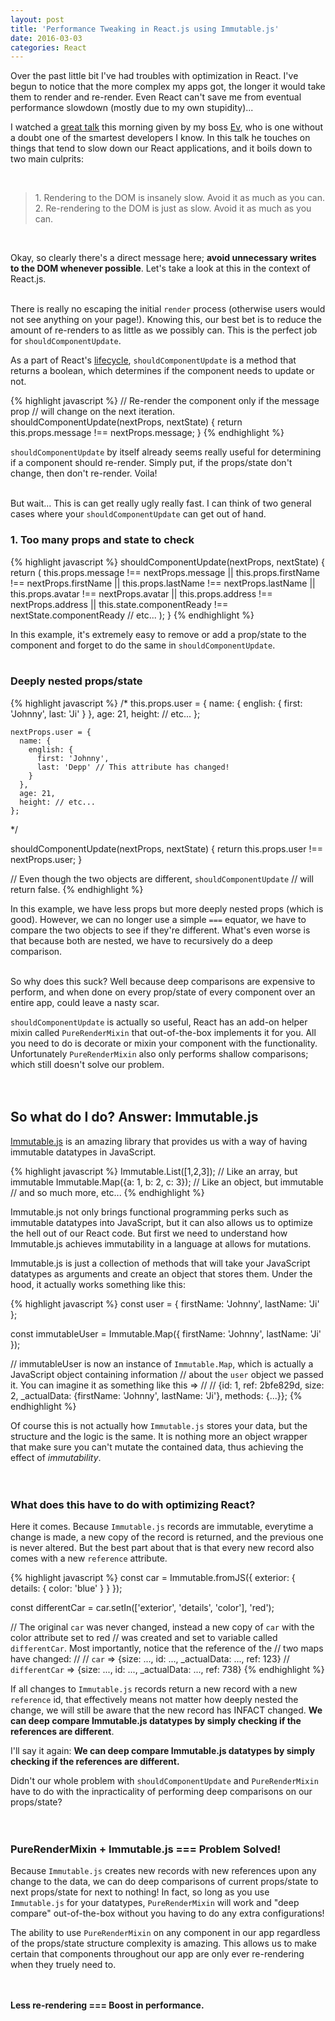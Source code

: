 ```yaml
---
layout: post
title: 'Performance Tweaking in React.js using Immutable.js'
date: 2016-03-03
categories: React
---
```


Over the past little bit I've had troubles with optimization in React. I've begun to notice that the more complex my apps got, the longer it would take them to render and re-render. Even React can't save me from eventual performance slowdown (mostly due to my own stupidity)...

I watched a [great talk][talk] this morning given by my boss [Ev][ev], who is one without a doubt one of the smartest developers I know. In this talk he touches on things that tend to slow down our React applications, and it boils down to two main culprits:

<br />
<blockquote>
  <div>1. Rendering to the DOM is insanely slow. Avoid it as much as you can. </div>
  <div>2. Re-rendering to the DOM is just as slow. Avoid it as much as you can.</div>
</blockquote>
<br />

Okay, so clearly there's a direct message here; <b>avoid unnecessary writes to the DOM whenever possible</b>. Let's take a look at this in the context of React.js.
<br /><br />

There is really no escaping the initial `render` process (otherwise users would not see anything on your page!). Knowing this, our best bet is to reduce the amount of re-renders to as little as we possibly can. This is the perfect job for `shouldComponentUpdate`.

As a part of React's [lifecycle][lifecycle], `shouldComponentUpdate` is a method that returns a boolean, which determines if the component needs to update or not.

{% highlight javascript %}
  // Re-render the component only if the message prop
  // will change on the next iteration.
  shouldComponentUpdate(nextProps, nextState) {
    return this.props.message !== nextProps.message;
  }
{% endhighlight %}

`shouldComponentUpdate` by itself already seems really useful for determining if a component should re-render. Simply put, if the props/state don't change, then don't re-render. Voila!
<br /><br />

But wait... This is can get really ugly really fast. I can think of two general cases where your `shouldComponentUpdate` can get out of hand.

<h3><b>1. Too many props and state to check</b></h3>
{% highlight javascript %}
  shouldComponentUpdate(nextProps, nextState) {
    return (
      this.props.message !== nextProps.message ||
      this.props.firstName !== nextProps.firstName ||
      this.props.lastName !== nextProps.lastName ||
      this.props.avatar !== nextProps.avatar ||
      this.props.address !== nextProps.address ||
      this.state.componentReady !== nextState.componentReady
      // etc...
    );
  }
{% endhighlight %}

In this example, it's extremely easy to remove or add a prop/state to the component and forget to do the same in `shouldComponentUpdate`.
<br /><br />

<h3><b>Deeply nested props/state</b></h3>
{% highlight javascript %}
  /*
    this.props.user = {
      name: {
        english: {
          first: 'Johnny',
          last: 'Ji'
        }
      },
      age: 21,
      height: // etc...
    };

    nextProps.user = {
      name: {
        english: {
          first: 'Johnny',
          last: 'Depp' // This attribute has changed!
        }
      },
      age: 21,
      height: // etc...
    };
   */

  shouldComponentUpdate(nextProps, nextState) {
    return this.props.user !== nextProps.user;
  }

  // Even though the two objects are different, `shouldComponentUpdate`
  // will return false.
{% endhighlight %}

In this example, we have less props but more deeply nested props (which is good). However, we can no longer use a simple `===` equator, we have to compare the two objects to see if they're different. What's even worse is that because both are nested, we have to recursively do a deep comparison.
<br /><br />

So why does this suck? Well because deep comparisons are expensive to perform, and when done on every prop/state of every component over an entire app, could leave a nasty scar.

`shouldComponentUpdate` is actually so useful, React has an add-on helper mixin called `PureRenderMixin` that out-of-the-box implements it for you. All you need to do is decorate or mixin your component with the functionality. Unfortunately `PureRenderMixin` also only performs shallow comparisons; which still doesn't solve our problem.
<br /><br /><br />

<h2>So what do I do? Answer: Immutable.js</h2>

[Immutable.js][immutable] is an amazing library that provides us with a way of having immutable datatypes in JavaScript.

{% highlight javascript %}
  Immutable.List([1,2,3]);             // Like an array, but immutable
  Immutable.Map({a: 1, b: 2, c: 3});   // Like an object, but immutable
  // and so much more, etc...
{% endhighlight %}

Immutable.js not only brings functional programming perks such as immutable datatypes into JavaScript, but it can also allows us to optimize the hell out of our React code. But first we need to understand how Immutable.js achieves immutability in a language at allows for mutations.

Immutable.js is just a collection of methods that will take your JavaScript datatypes as arguments and create an object that stores them. Under the hood, it actually works something like this:

{% highlight javascript %}
  const user = {
    firstName: 'Johnny',
    lastName: 'Ji'
  };

  const immutableUser = Immutable.Map({
    firstName: 'Johnny',
    lastName: 'Ji'
  });

  // immutableUser is now an instance of `Immutable.Map`, which is actually a JavaScript object containing information
  // about the `user` object we passed it. You can imagine it as something like this =>
  //
  // {id: 1, ref: 2bfe829d, size: 2, _actualData: {firstName: 'Johnny', lastName: 'Ji'}, methods: {...}};
{% endhighlight %}

Of course this is not actually how `Immutable.js` stores your data, but the structure and the logic is the same. It is nothing more an object wrapper that make sure you can't mutate the contained data, thus achieving the effect of <em>immutability</em>.
<br /><br /><br />

### What does this have to do with optimizing React?

Here it comes. Because `Immutable.js` records are immutable, everytime a change is made, a new copy of the record is returned, and the previous one is never altered. But the best part about that is that every new record also comes with a new `reference` attribute.

{% highlight javascript %}
  const car = Immutable.fromJS({
    exterior: {
      details: {
        color: 'blue'
      }
    }
  });

  const differentCar = car.setIn(['exterior', 'details', 'color'], 'red');

  // The original `car` was never changed, instead a new copy of `car` with the color attribute set to red
  // was created and set to variable called `differentCar`. Most importantly, notice that the reference of the
  // two maps have changed:
  //
  // `car` =>           {size: ..., id: ..., _actualData: ..., ref: 123}
  // `differentCar` =>  {size: ..., id: ..., _actualData: ..., ref: 738}
{% endhighlight %}

If all changes to `Immutable.js` records return a new record with a new `reference` id, that effectively means not matter how deeply nested the change, we will still be aware that the new record has INFACT changed. <b>We can deep compare Immutable.js datatypes by simply checking if the references are different</b>.

I'll say it again: <b>We can deep compare Immutable.js datatypes by simply checking if the references are different.</b>

Didn't our whole problem with `shouldComponentUpdate` and `PureRenderMixin` have to do with the inpracticality of performing deep comparisons on our props/state?
<br /><br /><br />

### PureRenderMixin + Immutable.js === Problem Solved!

Because `Immutable.js` creates new records with new references upon any change to the data, we can do deep comparisons of current props/state to next props/state for next to nothing! In fact, so long as you use `Immutable.js` for your datatypes, `PureRenderMixin` will work and "deep compare" out-of-the-box without you having to do any extra configurations!

The ability to use `PureRenderMixin` on any component in our app regardless of the props/state structure complexity is amazing. This allows us to make certain that components throughout our app are only ever re-rendering when they truely need to.

<br/><br/>
<b>Less re-rendering === Boost in performance.</b>

[immutable]: https://facebook.github.io/immutable-js/
[ev]: https://github.com/globexdesigns
[talk]: https://www.youtube.com/watch?v=Jv18_gdAhGg
[lifecycle]: https://facebook.github.io/react/docs/component-specs.html